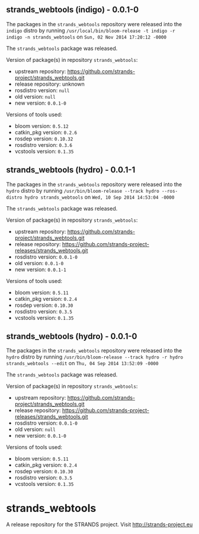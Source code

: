 ## strands_webtools (indigo) - 0.0.1-0

The packages in the `strands_webtools` repository were released into the `indigo` distro by running `/usr/local/bin/bloom-release -t indigo -r indigo -n strands_webtools` on `Sun, 02 Nov 2014 17:20:12 -0000`

The `strands_webtools` package was released.

Version of package(s) in repository `strands_webtools`:
- upstream repository: https://github.com/strands-project/strands_webtools.git
- release repository: unknown
- rosdistro version: `null`
- old version: `null`
- new version: `0.0.1-0`

Versions of tools used:
- bloom version: `0.5.12`
- catkin_pkg version: `0.2.6`
- rosdep version: `0.10.32`
- rosdistro version: `0.3.6`
- vcstools version: `0.1.35`


## strands_webtools (hydro) - 0.0.1-1

The packages in the `strands_webtools` repository were released into the `hydro` distro by running `/usr/bin/bloom-release --track hydro --ros-distro hydro strands_webtools` on `Wed, 10 Sep 2014 14:53:04 -0000`

The `strands_webtools` package was released.

Version of package(s) in repository `strands_webtools`:
- upstream repository: https://github.com/strands-project/strands_webtools.git
- release repository: https://github.com/strands-project-releases/strands_webtools.git
- rosdistro version: `0.0.1-0`
- old version: `0.0.1-0`
- new version: `0.0.1-1`

Versions of tools used:
- bloom version: `0.5.11`
- catkin_pkg version: `0.2.4`
- rosdep version: `0.10.30`
- rosdistro version: `0.3.5`
- vcstools version: `0.1.35`


## strands_webtools (hydro) - 0.0.1-0

The packages in the `strands_webtools` repository were released into the `hydro` distro by running `/usr/bin/bloom-release --track hydro -r hydro strands_webtools --edit` on `Thu, 04 Sep 2014 13:52:09 -0000`

The `strands_webtools` package was released.

Version of package(s) in repository `strands_webtools`:
- upstream repository: https://github.com/strands-project/strands_webtools.git
- release repository: https://github.com/strands-project-releases/strands_webtools.git
- rosdistro version: `0.0.1-0`
- old version: `null`
- new version: `0.0.1-0`

Versions of tools used:
- bloom version: `0.5.11`
- catkin_pkg version: `0.2.4`
- rosdep version: `0.10.30`
- rosdistro version: `0.3.5`
- vcstools version: `0.1.35`


strands_webtools
================

A release repository for the STRANDS project. Visit http://strands-project.eu

